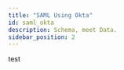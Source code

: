 ```yaml
---
title: "SAML Using Okta"
id: saml_okta
description: Schema, meet Data.
sidebar_position: 2
---
```


test
